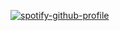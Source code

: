 
[![spotify-github-profile](https://spotify-github-profile.vercel.app/api/view?uid=l4fopfuqp9j40cty3twf57hbo&cover_image=true&theme=default&show_offline=false&background_color=121212&bar_color_cover=false)](https://spotify-github-profile.vercel.app/api/view?uid=l4fopfuqp9j40cty3twf57hbo&redirect=true)
